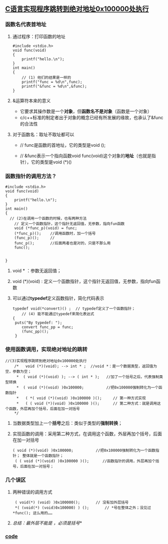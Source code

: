 ## [C语言实现程序跳转到绝对地址0x100000处执行](https://blog.csdn.net/weixin_33779515/article/details/86337160)



### 函数名代表首地址

1. 通过程序：打印函数的地址

   ```
   #include <stdio.h>
   void func(void)
   {
       printf("hello.\n");
   }
   int main()
   {
       // (1) 他们的结果是一样的
       printf("func = %d\n",func);
       printf("&func = %d\n",&func);
   }
   ```

2. &运算符本来的意义

   + 它要求其操作数是一个**对象**，但**函数名不是对象**（函数是一个对象）
   + c/c++标准的制定者出于对象的概念已经有所发展的缘故，也承认了&func的合法性

3. 对于函数名：取址不取址都可以

   + // func是函数的首地址，它的类型是void ();

   + // &func表示一个指向函数void func(void)这个对象的**地址**（也就是指针），它的类型是void (*)()

### 函数指针的调用方法？

```
#include <stdio.h>
void func(void)
{
    printf("hello.\n");
}
int main()
{
  // (2)在调用一个函数的时候，也有两种方法
    // 定义一个函数指针，这个指针无返回值，无参数，指向fun函数
    void (*func_p)(void) = func;
    (*func_p)();    //调用函数时，加一个括号
    (func_p)();     //
    func_p();       //后面两者也是对的，只是不那么用
    func();


}
```

1. void * ：参数无返回值；

2. void (*)(void) : 定义一个函数指针，这个指针无返回值，无参数，指向fun函数

3. 可以通过**typedef**定义函数指针，简化代码表示

   ```
   typedef void(*convert)() ;  // typedef定义了一个函数指针；
       // (4) 能不能通过typedef来简化表达式
   {
   	puts("By typedef: ");
       convert func_pp = func;
       (func_pp)();
    }
   ```

### 使用函数调用，实现绝对地址的跳转

```
//(3)实现程序跳转到绝对地址0x100000处执行
    /* 	 void (*)(void); --> int * ;  //void *：是一个数据类型，返回值为空，参数为空；
     * 	( void (*)(void) ); --> ( int * );   //加了一个括号之后，代表强制类型转换
     * 	( void (*)(void) )0x100000;          //把0x100000强制转化为一个函数指针
     *	 ( *( void (*)(void) )0x100000 )();     // 第一种方式实现
     *	 ( ( void (*)(void) )0x100000 )();      // 第二种方式：就是调用这个函数，外层再加个括号，后面在加一对括号
    */
```

1. 当数据类型加上一个**括号**之后：类似于类型的**强制转换**；

2. 实现函数的调用：采用第二种方式，在调用这个函数，外层再加个括号，后面在加一对括号

   ```
   ( void (*)(void) )0x100000;          //把0x100000强制转化为一个函数指针； 整体就是一个函数指针；
    ( ( void (*)(void) )0x100000 )();      //函数指针的调用，外层再加个括号，后面在加一对括号；
   ```

### 几个误区

1. 两种错误的调用方式

   ```
    ( void(*) (void) )0x100000();		// 没有加外层括号
    *( (void(*) (void)0x100000) ) ();		// *号在整体之外；没见过*func(); 这么用的……
   ```

2. **总结：最外层不能是* ，必须是括号**

### [code](/C/code/memory_visit.c)